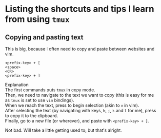 # Listing the shortcuts and tips I learn from using `tmux`

## Copying and pasting text

This is big, because I often need to copy and paste between websites and vim.

```
<prefix-key> + [ 
<space>
<CR>
<prefix-key> + ]
```

Explanation\
The first commands puts `tmux` in copy mode.\
Then, we need to navigate to the text we want to copy (this is easy for me as `tmux` is set to use `vim` bindings).\
When we reach the text, press <space> to begin selection (akin to `v` in vim).\
After selecting the text (by navigating with keys, `h`, `j`, `k` and `l` for me), press <CR> to copy it to the clipboard.\
Finally, go to a new file (or wherever), and paste with `<prefix-key> + ]`.

Not bad. Will take a little getting used to, but that's alright.
